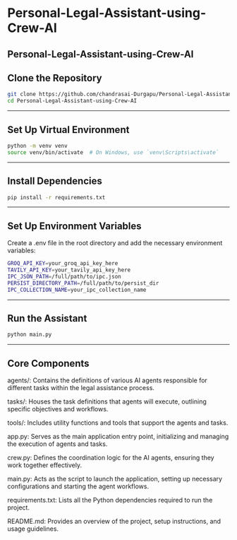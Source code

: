 # Personal-Legal-Assistant-using-Crew-AI
Personal-Legal-Assistant-using-Crew-AI
---
## Clone the Repository
```bash
git clone https://github.com/chandrasai-Durgapu/Personal-Legal-Assistant-using-Crew-AI.git
cd Personal-Legal-Assistant-using-Crew-AI
```
---
## Set Up Virtual Environment
```bash
python -m venv venv
source venv/bin/activate  # On Windows, use `venv\Scripts\activate`
```
---
## Install Dependencies
```bash
pip install -r requirements.txt
```
---
## Set Up Environment Variables

Create a .env file in the root directory and add the necessary environment variables:
```bash
GROQ_API_KEY=your_groq_api_key_here
TAVILY_API_KEY=your_tavily_api_key_here
IPC_JSON_PATH=/full/path/to/ipc.json
PERSIST_DIRECTORY_PATH=/full/path/to/persist_dir
IPC_COLLECTION_NAME=your_ipc_collection_name
```
---
## Run the Assistant
```bash
python main.py
```
---
## Core Components

agents/: Contains the definitions of various AI agents responsible for different tasks within the legal assistance process.

tasks/: Houses the task definitions that agents will execute, outlining specific objectives and workflows.

tools/: Includes utility functions and tools that support the agents and tasks.

app.py: Serves as the main application entry point, initializing and managing the execution of agents and tasks.

crew.py: Defines the coordination logic for the AI agents, ensuring they work together effectively.

main.py: Acts as the script to launch the application, setting up necessary configurations and starting the agent workflows.

requirements.txt: Lists all the Python dependencies required to run the project.

README.md: Provides an overview of the project, setup instructions, and usage guidelines.
